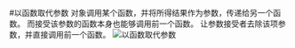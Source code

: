 #以函数取代参数
对象调用某个函数，并将所得结果作为参数，传递给另一个函数。
而接受该参数的函数本身也能够调用前一个函数。
让参数接受者去除该项参数，并直接调用前一个函数。
![以函数取代参数](https://img.imgdb.cn/item/601f52583ffa7d37b3cedaa8.jpg)
